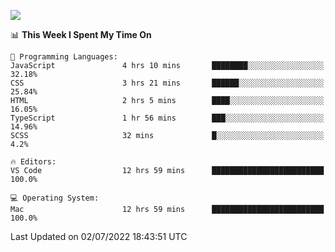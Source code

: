 ![](http://github-profile-summary-cards.vercel.app/api/cards/profile-details?username=kok-s0s&theme=vue)

<!--START_SECTION:waka-->
📊 **This Week I Spent My Time On** 

```text
💬 Programming Languages: 
JavaScript               4 hrs 10 mins       ████████░░░░░░░░░░░░░░░░░   32.18% 
CSS                      3 hrs 21 mins       ██████░░░░░░░░░░░░░░░░░░░   25.84% 
HTML                     2 hrs 5 mins        ████░░░░░░░░░░░░░░░░░░░░░   16.05% 
TypeScript               1 hr 56 mins        ███░░░░░░░░░░░░░░░░░░░░░░   14.96% 
SCSS                     32 mins             █░░░░░░░░░░░░░░░░░░░░░░░░   4.2%

🔥 Editors: 
VS Code                  12 hrs 59 mins      █████████████████████████   100.0%

💻 Operating System: 
Mac                      12 hrs 59 mins      █████████████████████████   100.0%

```


 Last Updated on 02/07/2022 18:43:51 UTC
<!--END_SECTION:waka-->

